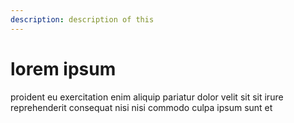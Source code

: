 ```yaml
---
description: description of this
---
```


# lorem ipsum

proident eu exercitation enim aliquip pariatur dolor velit sit sit irure reprehenderit consequat nisi nisi commodo culpa ipsum sunt et
